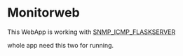 # Monitorweb

This WebApp is working with  [SNMP_ICMP_FLASKSERVER](https://github.com/phongsakron/SNMP_ICMP_FLASKSERVER)

whole app need this two for running.
